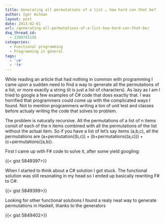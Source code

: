 ```yaml
---
title: Generating all permutations of a list … how hard can that be?
author: Igor Kulman
layout: post
date: 2013-02-01
url: /generating-all-permutations-of-a-list-how-hard-can-that-be/
dsq_thread_id:
  - 1399741150
categories:
  - Functional programming
  - Programming in general
tags:
  - 'c#'
  - 'f#'
---
```

While reading an article that had nothing in common with programming I came upon a sudden need to find a way to generate all the permutations of a list, or more exactly a string (it is just a list of characters). As lazy as I am I tried to google a few examples of C# code that does exactly that. I was horrified that programmers could come up with the complicated ways I found. Not to mention programmers writing a ton of unit test and classes before actualy writing the code that solves to problem. 

The problem is naturally recursive. All the permutations of a list of n items consit of each of the n items combined with all the permutations of the list without the actual item. So if you have a list of let&#8217;s say items (a,b,c), all the permutations are (a+permutation((b,c)) + (b+permutations((a,c))) + (c+permutations((a,b)).

First I came up with F# code to solve it, after some yield googling:

{{< gist 5849397>}}

When I started to think about a C# solution I got stuck. The functional solution was still resonating in my head so I ended up basically rewriting F# to C#:

{{< gist 5849399>}}

Looking for other functional solutions I found a realy neat way to generate permutations in Haskell, thanks to the generators

{{< gist 5849402>}}